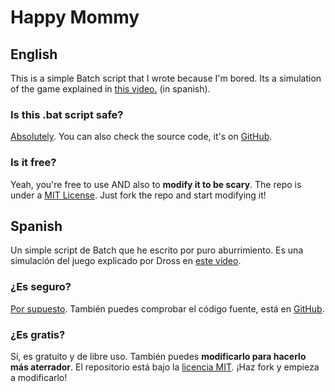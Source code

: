 # Happy Mommy

## English

This is a simple Batch script that I wrote because I'm bored. Its a simulation of the game explained in [this video.](https://www.youtube.com/watch?v=fjuPe3VdHB0) (in spanish).

### Is this .bat script safe?
[Absolutely](https://www.virustotal.com/gui/file/3e5b5becc7ad349d24471999553f82e94e607a6e9a5b6bf9f3f95a842ff538a9/detection). You can also check the source code, it's on [GitHub](https://github.com/ThePotatoCamera/happymommy).

### Is it free?
Yeah, you're free to use AND also to **modify it to be scary**. The repo is under a [MIT License](https://github.com/ThePotatoCamera/happymommy/blob/master/LICENSE). Just fork the repo and start modifying it!

## Spanish

Un simple script de Batch que he escrito por puro aburrimiento. Es una simulación del juego explicado por Dross en [este vídeo](https://www.youtube.com/watch?v=fjuPe3VdHB0).

### ¿Es seguro?
[Por supuesto](https://www.virustotal.com/gui/file/3e5b5becc7ad349d24471999553f82e94e607a6e9a5b6bf9f3f95a842ff538a9/detection). También puedes comprobar el código fuente, está en [GitHub](https://github.com/ThePotatoCamera/happymommy).

### ¿Es gratis?
Sí, es gratuito y de libre uso. También puedes **modificarlo para hacerlo más aterrador**. El repositorio está bajo la [licencia MIT](https://github.com/ThePotatoCamera/happymommy/blob/master/LICENSE). ¡Haz fork y empieza a modificarlo!
